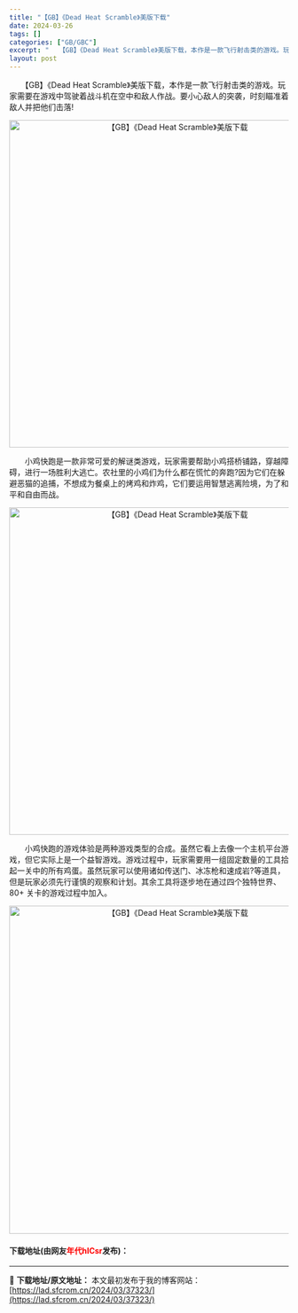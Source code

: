 ```yaml
---
title: "【GB】《Dead Heat Scramble》美版下载"
date: 2024-03-26
tags: []
categories: ["GB/GBC"]
excerpt: "　　【GB】《Dead Heat Scramble》美版下载，本作是一款飞行射击类的游戏。玩家需要在游戏中驾驶着战斗机在空中和敌人作战。要小心敌人的突袭，时刻瞄准着敌人并把他们击落! 　　小鸡快跑是一款非常可爱的解谜类游戏，玩家需要帮助小鸡搭桥铺路，穿越障碍，进行一场胜利大逃亡。农社里的小鸡们为什么&hellip;"
layout: post
---
```


 <p>　　【GB】《Dead Heat Scramble》美版下载，本作是一款飞行射击类的游戏。玩家需要在游戏中驾驶着战斗机在空中和敌人作战。要小心敌人的突袭，时刻瞄准着敌人并把他们击落!</p> <p align="center"><img align="" border="0" src="https://lad.sfcrom.cn/wp-content/uploads/2024/03/20240326_66027f9035384.png" width="591" alt="【GB】《Dead Heat Scramble》美版下载" /></p> <p>　　小鸡快跑是一款非常可爱的解谜类游戏，玩家需要帮助小鸡搭桥铺路，穿越障碍，进行一场胜利大逃亡。农社里的小鸡们为什么都在慌忙的奔跑?因为它们在躲避恶猫的追捕，不想成为餐桌上的烤鸡和炸鸡，它们要运用智慧逃离险境，为了和平和自由而战。</p> <p align="center"><img align="" border="0" src="https://lad.sfcrom.cn/wp-content/uploads/2024/03/20240326_66027f90cbcfb.png" width="591" alt="【GB】《Dead Heat Scramble》美版下载" /></p> <p>　　小鸡快跑的游戏体验是两种游戏类型的合成。虽然它看上去像一个主机平台游戏，但它实际上是一个益智游戏。游戏过程中，玩家需要用一组固定数量的工具拾起一关中的所有鸡蛋。虽然玩家可以使用诸如传送门、冰冻枪和速成岩?等道具，但是玩家必须先行谨慎的观察和计划。其余工具将逐步地在通过四个独特世界、80+ 关卡的游戏过程中加入。</p> <p align="center"><img align="" border="0" src="https://lad.sfcrom.cn/wp-content/uploads/2024/03/20240326_66027f917fff6.png" width="592" alt="【GB】《Dead Heat Scramble》美版下载" /></p> <p><h4>下载地址(由网友<font color="red">年代hICsr</font>发布)：</h4></p> 

---
📖 **下载地址/原文地址：** 本文最初发布于我的博客网站：[https://lad.sfcrom.cn/2024/03/37323/](https://lad.sfcrom.cn/2024/03/37323/)
